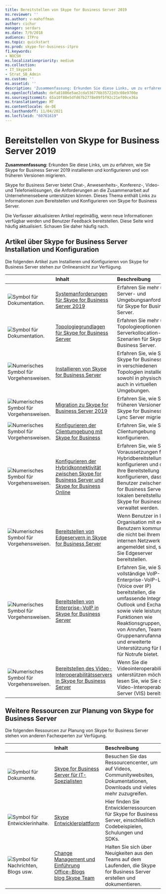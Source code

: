 ```yaml
---
title: Bereitstellen von Skype for Business Server 2019
ms.reviewer: ''
ms.author: v-mahoffman
author: cichur
manager: serdars
ms.date: 7/9/2018
audience: ITPro
ms.topic: quickstart
ms.prod: skype-for-business-itpro
f1.keywords:
- NOCSH
ms.localizationpriority: medium
ms.collection:
- IT_Skype16
- Strat_SB_Admin
ms.custom: ''
ms.assetid: ''
description: 'Zusammenfassung: Erkunden Sie diese Links, um zu erfahren, wie Sie Skype for Business Server 2019 installieren und konfigurieren.'
ms.openlocfilehash: defa81886e5ae2cda536776b35722d3c08e9700e
ms.sourcegitcommit: 65a10f80e5dfd67b2778e09f5f92c21ef09ce36a
ms.translationtype: MT
ms.contentlocale: de-DE
ms.lasthandoff: 11/04/2021
ms.locfileid: "60761619"
---
```

# <a name="deploy-skype-for-business-server-2019"></a>Bereitstellen von Skype for Business Server 2019
 
**Zusammenfassung:** Erkunden Sie diese Links, um zu erfahren, wie Sie Skype for Business Server 2019 installieren und konfigurieren und von früheren Versionen migrieren.
  
Skype for Business Server bietet Chat-, Anwesenheits-, Konferenz-, Video- und Telefonielösungen, die Anforderungen an die Zusammenarbeit auf Unternehmensebene unterstützen können. Dieses Thema enthält Links zu Informationen zum Bereitstellen und Konfigurieren von Skype for Business Server. 
  
Die Verfasser aktualisieren Artikel regelmäßig, wenn neue Informationen verfügbar werden und Benutzer Feedback bereitstellen. Diese Seite wird häufig aktualisiert. Schauen Sie daher häufig nach.
   
##  <a name="articles-about-skype-for-business-server-installation-and-configuration"></a>Artikel über Skype for Business Server Installation und Konfiguration

Die folgenden Artikel zum Installieren und Konfigurieren von Skype for Business Server stehen zur Onlineansicht zur Verfügung. 
  
|&nbsp;|Inhalt|Beschreibung|
|:-----|:-----|:-----|
|![Symbol für Dokumentation.](/office/media/icons/paragraph-writing-blue.svg)|[Systemanforderungen für Skype for Business Server 2019](../plan/system-requirements.md)   |Erfahren Sie mehr über Server- und Umgebungsanforderungen für Skype for Business Server.   |
|![Symbol für Dokumentation.](/office/media/icons/paragraph-writing-blue.svg)|[Topologiegrundlagen für Skype for Business Server](../../SfbServer/plan-your-deployment/topology-basics/topology-basics.md)  |Erfahren Sie mehr über Topologieoptionen und Serverkollocation-Szenarien für Skype for Business Server.   |
|![Numerisches Symbol für Vorgehensweisen.](/office/media/icons/list-123-blue.svg)|[Installieren von Skype for Business Server](../../SfbServer/deploy/install/install.md) |Erfahren Sie, wie Sie Skype for Business Server in verschiedenen Topologien installieren, sowohl in physischen als auch in virtuellen Umgebungen.   |
|![Numerisches Symbol für Vorgehensweisen.](/office/media/icons/list-123-blue.svg)| [Migration zu Skype for Business Server 2019](../migration/migration-to-skype-for-business-server-2019.md)  |Erfahren Sie, wie Sie von früheren Versionen von Skype for Business oder Lync Server migrieren.   |
|![Numerisches Symbol für Vorgehensweisen.](/office/media/icons/list-123-blue.svg)|[Konfigurieren der Clientumgebung mit Skype for Business](../../SfbServer/deploy/deploy-clients/configure-the-client-experience.md)  |Erfahren Sie, wie Sie die Clientumgebung konfigurieren.   |
|![Numerisches Symbol für Vorgehensweisen.](/office/media/icons/list-123-blue.svg)| [Konfigurieren der Hybridkonnektivität zwischen Skype for Business Server und Skype for Business Online](../../SfbHybrid/hybrid/configure-hybrid-connectivity.md)  |Erfahren Sie, wie Sie die Voraussetzungen für eine Hybridbereitstellung konfigurieren und dann Ihre Bereitstellung so konfigurieren, dass Benutzer zwischen Skype for Business Server lokalen bereitstellung und Skype for Business Online verwaltet werden.   |
|![Numerisches Symbol für Vorgehensweisen.](/office/media/icons/list-123-blue.svg)| [Bereitstellen von Edgeservern in Skype for Business Server](../../SfbServer/deploy/deploy-edge-server/deploy-edge-servers.md)  |Wenn Benutzer in Ihrer Organisation mit externen Benutzern kommunizieren, die nicht bei Ihrem internen Netzwerk angemeldet sind, sollten Sie Edgeserver bereitstellen.   |
|![Numerisches Symbol für Vorgehensweisen.](/office/media/icons/list-123-blue.svg)| [Bereitstellen von Enterprise-VoIP in Skype for Business Server](../../SfbServer/deploy/deploy-enterprise-voice/deploy-enterprise-voice.md)  |Erfahren Sie, wie Sie eine vollständige VoIP-Enterprise-VoIP-Lösung (Voice over IP) bereitstellen, die umfassende Integration in Outlook und Exchange sowie viele leistungsstarke Funktionen wie Reaktionsgruppen, Parken von Anrufen, Teamanrufe, Gruppenanrufannahme und erweiterte Unterstützung für E9-1-1 für Notrufe bietet.   |
| ![Numerisches Symbol für Vorgehensweisen.](/office/media/icons/list-123-blue.svg)| [Bereitstellen des Video-Interoperabilitätsservers in Skype for Business Server](../../SfbServer/deploy/deploy-video-interop-server/deploy-video-interop-server.md)  |Wenn Sie die Videointeroperabilität unterstützen möchten, lesen Sie, wie Sie den Video-Interoperabilität-Server (VIS) bereitstellen.   |
   
## <a name="additional-resources-about-planning-for-skype-for-business-server"></a>Weitere Ressourcen zur Planung von Skype for Business Server

Die folgenden Ressourcen zur Planung von Skype for Business Server stehen von anderen Fachexperten zur Verfügung. 
  
|&nbsp;|Inhalt|Beschreibung|
|:-----|:-----|:-----|
|![Symbol für Dokumente.](/office/media/icons/paragraph-writing-blue.svg)|[Skype for Business Server für IT-Spezialisten](../../Hub/index.yml)  |Besuchen Sie das Ressourcencenter, um auf Videos, Communitywebsites, Dokumentationen, Downloads und vieles mehr zuzugreifen.|
|![Symbol für Entwicklerinhalte.](/office/media/icons/developer-blue.svg)|[Skype Entwicklerplattform](/skype-sdk/skypedeveloperplatform)  |Hier finden Sie Entwicklerressourcen für Skype for Business Server, einschließlich Codebeispielen, Schulungen und SDKs.   |
|![Symbol für Nachrichten, Blogs usw.](/office/media/icons/blog-site-blue.svg)|[Change Management und Einführung](https://go.microsoft.com/fwlink/p/?LinkId=532796) <br/> [Office-Blogs](https://go.microsoft.com/fwlink/p/?LinkId=528899) <br/> [blog Skype Team](https://go.microsoft.com/fwlink/p/?LinkId=532818)  |Halten Sie sich über Neuigkeiten aus den Teams auf dem Laufenden, die Skype for Business Server erstellen und dokumentieren.   |

